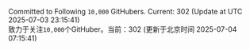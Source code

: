 Committed to Following `10,000` GitHubers. Current: <!-- FOLLOWING_COUNT -->302<!-- FOLLOWING_COUNT --> (Update at UTC <!-- LAST_UPDATED -->2025-07-03 23:15:41<!-- LAST_UPDATED -->)<br>
致力于关注`10,000`个GitHuber。当前：<!-- FOLLOWING_COUNT -->302<!-- FOLLOWING_COUNT --> (更新于北京时间 <!-- LAST_UPDATED_CST -->2025-07-04 07:15:41<!-- LAST_UPDATED_CST -->)

